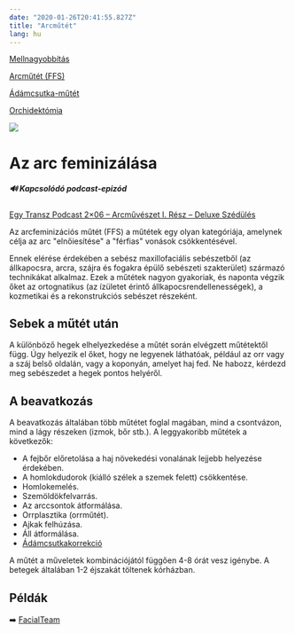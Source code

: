 ```yaml
---
date: "2020-01-26T20:41:55.827Z"
title: "Arcműtét"
lang: hu
---
```


<div class="floating-columns">

<div class="floating-bar">

[Mellnagyobbítás](/#/entry?id=feminizalas-mellnagyobbito-mutet)

[Arcműtét (FFS)](/#/entry?id=feminizalas-arcmutet)

[Ádámcsutka-műtét](/#/entry?id=feminizalas-adamcsutka-mutet)

[Orchidektómia](/#/entry?id=feminizalas-orchidectomia)

</div>

<div class="wiki-content">

<div class="header-image"><img src="assets/images/undraw_medical_care.svg" /></div>

# Az arc feminizálása

<div class="infobox podcast-episode">
<h5>🔊 Kapcsolódó podcast-epizód</h5>
	
[Egy Transz Podcast 2×06 – Arcművészet I. Rész – Deluxe Szédülés](https://1tpc.hu/2023/09/29/etpc-2x06-arcmuveszet-i-resz-deluxe-szedules/)

</div>

Az arcfeminizációs műtét (FFS) a műtétek egy olyan kategóriája, amelynek célja az arc "elnőiesítése" a "férfias" vonások csökkentésével.

Ennek elérése érdekében a sebész maxillofaciális sebészetből (az állkapocsra, arcra, szájra és fogakra épülő sebészeti szakterület) származó technikákat alkalmaz. Ezek a műtétek nagyon gyakoriak, és naponta végzik őket az ortognatikus (az ízületet érintő állkapocsrendellenességek), a kozmetikai és a rekonstrukciós sebészet részeként.

## Sebek a műtét után

A különböző hegek elhelyezkedése a műtét során elvégzett műtétektől függ. Úgy helyezik el őket, hogy ne legyenek láthatóak, például az orr vagy a száj belső oldalán, vagy a koponyán, amelyet haj fed. Ne habozz, kérdezd meg sebészedet a hegek pontos helyéről.

## A beavatkozás

A beavatkozás általában több műtétet foglal magában, mind a csontvázon, mind a lágy részeken (izmok, bőr stb.). A leggyakoribb műtétek a következők:


* A fejbőr előretolása a haj növekedési vonalának lejjebb helyezése érdekében.
* A homlokdudorok (kiálló szélek a szemek felett) csökkentése.
* Homlokemelés.
* Szemöldökfelvarrás.
* Az arccsontok átformálása.
* Orrplasztika (orrműtét).
* Ajkak felhúzása.
* Áll átformálása.
* [Ádámcsutkakorrekció](/#/entry?id=feminizalas-adamcsutka-mutet)

A műtét a műveletek kombinációjától függően 4-8 órát vesz igénybe. A betegek általában 1-2 éjszakát töltenek kórházban.

## Példák

➡️ [FacialTeam](https://facialteam.eu/facial-feminization-surgery/)


</div>